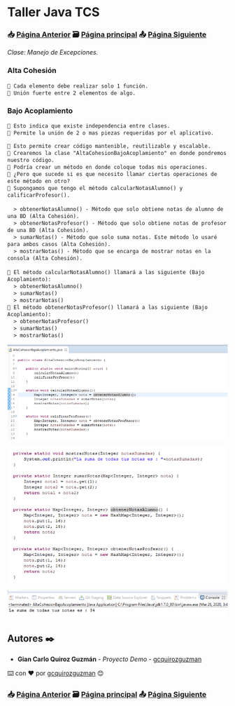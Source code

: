 # Taller Java TCS
### 📥 [Página Anterior](https://github.com/gcquirozguzman/java-tcs-202001/tree/ACBA100001) 🗃️ [Página principal](https://github.com/gcquirozguzman/java-tcs-202001) 📤 [Página Siguiente](https://github.com/gcquirozguzman/java-tcs-202001/tree/ENUM100001)

_Clase: Manejo de Excepciones._

### Alta Cohesión
```
📢 Cada elemento debe realizar solo 1 función.
📢 Unión fuerte entre 2 elementos de algo.
```
### Bajo Acoplamiento
```
📢 Esto indica que existe independencia entre clases.
📢 Permite la unión de 2 o mas piezas requeridas por el aplicativo.
```

```
📢 Esto permite crear código mantenible, reutilizable y escalable.
📢 Crearemos la clase "AltaCohesionBajoAcoplamiento" en donde pondremos nuestro código.
📢 Podría crear un método en donde coloque todas mis operaciones.
📢 ¿Pero que sucede si es que necesito llamar ciertas operaciones de este método en otro? 
📢 Supongamos que tengo el método calcularNotasAlumno() y calificarProfesor().

  > obtenerNotasAlumno() - Método que solo obtiene notas de alumno de una BD (Alta Cohesión).
  > obtenerNotasProfesor() - Método que solo obtiene notas de profesor de una BD (Alta Cohesión).
  > sumarNotas() - Método que solo suma notas. Este método lo usaré para ambos casos (Alta Cohesión).
  > mostrarNotas() - Método que se encarga de mostrar notas en la consola (Alta Cohesión).

📢 El método calcularNotasAlumno() llamará a las siguiente (Bajo Acoplamiento):
  > obtenerNotasAlumno()
  > sumarNotas()
  > mostrarNotas()
📢 El método obtenerNotasProfesor() llamará a las siguiente (Bajo Acoplamiento):
  > obtenerNotasProfesor()
  > sumarNotas()
  > mostrarNotas()

```

![Error: imagen no ha sido cargada](https://github.com/gcquirozguzman/java-tcs-202001/blob/master/imagenes/ACBA100001_3.png)

![Error: imagen no ha sido cargada](https://github.com/gcquirozguzman/java-tcs-202001/blob/master/imagenes/ACBA100001_4.png)

![Error: imagen no ha sido cargada](https://github.com/gcquirozguzman/java-tcs-202001/blob/master/imagenes/ACBA100001_2.png)


## Autores ✒️

* **Gian Carlo Quiroz Guzmán** - *Proyecto Demo* - [gcquirozguzman](https://github.com/gcquirozguzman)

⌨️ con ❤️ por [gcquirozguzman](https://github.com/gcquirozguzman) 😊

### 📥 [Página Anterior](https://github.com/gcquirozguzman/java-tcs-202001/tree/ACBA100001) 🗃️ [Página principal](https://github.com/gcquirozguzman/java-tcs-202001) 📤 [Página Siguiente](https://github.com/gcquirozguzman/java-tcs-202001/tree/ENUM100001)

